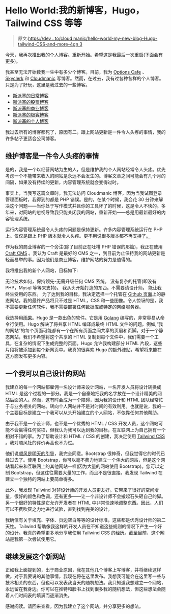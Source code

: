 # Hello World:我的新博客，Hugo，Tailwind CSS 等等

> 原文:[https://dev . to/cloud manic/hello-world-my-new-blog-Hugo-tailwind-CSS-and-more-4gn 3](https://dev.to/cloudmanic/hello-world-my-new-blog-hugo-tailwind-css-and-more-4gn3)

今天，我再次推出我的个人博客。重新开始。希望这是我最后一次重启(下面会有更多)。

我甚至无法开始数我一生中有多少个博客。目前，我为 [Options Cafe](https://options.cafe) 、 [Skyclerk](https://skyclerk.com) 和 [Cloudmanic](https://cloudmanic.com) 写博客。然而，在过去，我有过各种各样的个人博客。只是为了好玩，这里是我过去的一些博客。

*   [斯派塞的日常博客](https://web.archive.org/web/20110621070751/http://www.spicermatthews.com/)
*   [斯派塞的股票博客](https://web.archive.org/web/20100103185037/http://stockblog.spicermatthews.com/)
*   [斯派塞的商业博客](https://web.archive.org/web/20160328230326/http://spicermatthews.com/blogs/business)
*   [斯派塞的极客博客](https://web.archive.org/web/20160328223241/http://spicermatthews.com/blogs/geek)
*   [斯派塞的个人博客](https://web.archive.org/web/20160328215117/http://spicermatthews.com/blogs/personal)

我过去所有的博客都死了，原因有二。跟上网站更新是一件令人头疼的事情，我的许多帖子更适合公司博客。

## [](#maintaining-a-blog-is-a-headache)维护博客是一件令人头疼的事情

是的，我是一个以经营网站为生的人，但是维护我的个人网站经常令人头疼。优先考虑一个不能带来收入的网站是永远不会发生的。博客文章之间可能会有几个月的间隔，如果没有持续的更新，内容管理系统就会变得过时。

事实上，当我写这篇文章时，我无法访问 Cloudmanic 博客，因为当我试图登录管理面板时，我得到的都是 PHP 错误。是的，在某个时候，我会花 30 分钟来解决这个问题——当你处于写作模式并且你的工具坏了的时候，这是令人不快的。多年来，对网站的忽视导致我只能关闭我的网站，重新开始——总是用最新最好的内容管理系统。

运行内容管理系统最令人头疼的问题是保持更新。许多内容管理系统运行在 PHP 上。仅仅是跟上 PHP 版本就令人头疼。更不用说很多版本都不再支持了[。](https://hackertarget.com/php-end-of-life)

作为我的商业博客的一个旁注(除了目前正在吐槽 PHP 错误的那篇)，我正在使用 [Craft CMS](https://craftcms.com) 。我认为 Craft 是最好的 CMS 之一，到目前为止保持我的网站更新是轻而易举的事。因为他们是商业博客，维护网站的努力是值得的。

我将推出我的新个人网站，目标如下:

无论技术如何，保持领先-无需升级任何 CMS 系统。
没有复杂的托管(即没有 PHP，Mysql 等等来支持)。
我从头开始打造的东西。不需要请设计师。
能让我终生受用的东西。
为了达到我的目标，我决定选择一个托管在 [Github 页面](https://pages.github.com)上的静态网站。我的最终产品将只不过是 HTML，CSS 和一些图像。令人惊讶的是，我不需要更新任何软件，我不需要部署任何数据库或特定的网络服务器。

我选择用[雨果](https://gohugo.io)。Hugo 是一款出色的软件。它是用 [Golang](https://golang.org) 编写的，非常容易从命令行使用。Hugo 解决了将共享 HTML 编译成最终 HTML 文件的问题。例如,“我的网站”的每个页面可能都有一个在所有页面之间共享的页眉和页脚。对于一个静态网站，我们不希望将这个共享的 HTML 复制到每个文件中，我们需要一个工具，在复杂的情况下生成完整的页面。Hugo 允许我构建部分 HTML 片段，这些片段将被添加到每个新网页中。我真的很喜欢 Hugo 的额外津贴，希望将来能在这方面发布更多内容。

## 一个我可以自己设计的网站

我建立的每一个网站都雇佣一名设计师来设计网站，一名开发人员将设计转换成 HTML 是这个过程的一部分。我是一个自豪地把我的名字放在一个设计精美的网站后面的人。然而，这有时会成为一个障碍，因为我的设计和 HTML 团队经常忙于与业务相关的网站。转向个人网站并不是对时间的有效利用。也就是说，我的一个主要目标是建立一个我可以从头开始建立的个人网站，不依靠任何其他帮助。

由于我不是一个设计师，也不是一个优秀的 HTML / CSS 开发人员，这个网站可能不会赢得任何奖项，但我认为我可以达到我的目标，在互联网上为自己拥有一个相对不错的家。为了帮助设计和 HTML / CSS 的创建，我决定使用 [Tailwind CSS](https://tailwindcss.com) 。我对顺风社的评价再高也不为过。

他们说[顺风是明天的引导](https://blog.logrocket.com/tailwind-css-is-it-tomorrows-bootstrap-ebe560f9d00b/)，我完全同意。Bootstrap 很神奇，但我觉得它的时代已经过去了。使用 Bootstrap，你可以毫不费力地建立一个伟大的网站，但是这个网站看起来和互联网上的其他网站一样(因为大量的网站使用 Bootstrap)。您可以定制 Bootstrap，但这往往需要大量的工作，而且不是很直接。我发现 Tailwind 在建立一个独特的网站上要简单得多。

此外，我发现 Tailwind 对非设计师的开发人员更友好。它带来了很好的空间增量，很好的颜色和色调，还有更多——让一个非设计师不会搬起石头砸自己的脚。另一个很好的特性是它允许开发者在 HTML 中非常快速地调整东西。因此，人们可以不费吹灰之力地进行试验，直到找到完美的设计。

我确信有关于填充、字体、页边空白等等的设计标准，这些都是优秀设计师的第二天性。Tailwind 帮助像我这样的开发人员在不知道这些规则的情况下产生一个好的设计。我真的希望更多地分享我使用 Tailwind CSS 的经历。截至目前，这个网站是我第一次尝试使用它。

## [](#going-forward-with-this-new-site)继续发展这个新网站

正如我上面提到的，出于商业原因，我在其他几个博客上写博客，并将继续这样做。对于我要说的其他事情，我现在将在这里发布。我想我可能会在这里写一些与技术相关的东西，但也可以发表我当天的随机想法。我只知道我想建立一个网站，永远留在我身边。你可以在推特和脸书上找到很多我的随机想法，但这些想法会随着人们时间表的填满而逐渐消失。

感谢阅读。请回来查看，因为我建立了这个网站，并分享更多的想法。